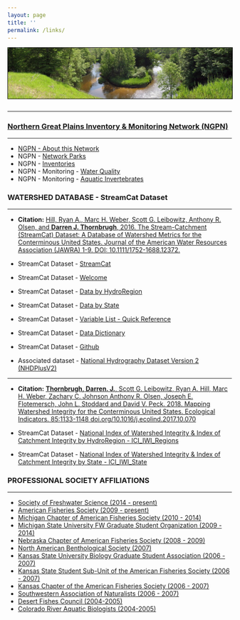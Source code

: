 ```yaml
---
layout: page
title: ''
permalink: /links/
---
```

<a href="http://dthor.github.io/" title="Darren Thornbrugh, Ph.D."><img class="pure-img" src="/images/PineRiverMI_1335x300.jpg" width="" height="" style="margin-bottom:10px; border:1px solid #000000;" alt="Darren Thornbrugh, Ph.D.">

***

### Northern Great Plains Inventory & Monitoring Network (NGPN)
***
-   NGPN - [About this Network](http://science.nature.nps.gov/im/units/ngpn/about.cfm)
-   NGPN - [Network Parks](http://science.nature.nps.gov/im/units/ngpn/parks/index.cfm)
-   NGPN - [Inventories](http://science.nature.nps.gov/im/units/ngpn/inventory/index.cfm)
-   NGPN - Monitoring - [Water Quality](http://science.nature.nps.gov/im/units/ngpn/monitor/waterquality.cfm)
-   NGPN - Monitoring - [Aquatic Invertebrates](http://science.nature.nps.gov/im/units/ngpn/monitor/aquaticinverts.cfm)

### WATERSHED DATABASE - StreamCat Dataset
***
-	**Citation:** [Hill, Ryan A., Marc H. Weber, Scott G. Leibowitz, Anthony R. Olsen, and **Darren J. Thornbrugh**, 2016. The Stream-Catchment (StreamCat) Dataset: A Database of Watershed Metrics for the Conterminous United States. Journal of the American Water Resources Association (JAWRA) 1-9. DOI: 10.1111/1752-1688.12372.](http://onlinelibrary.wiley.com/doi/10.1111/1752-1688.12372/abstract)


-   StreamCat Dataset - [StreamCat](https://www.epa.gov/national-aquatic-resource-surveys/streamcat)
-   StreamCat Dataset - [Welcome](ftp://newftp.epa.gov/EPADataCommons/ORD/NHDPlusLandscapeAttributes/StreamCat/WelcomePage.html)
-	StreamCat Dataset - [Data by HydroRegion](ftp://newftp.epa.gov/EPADataCommons/ORD/NHDPlusLandscapeAttributes/StreamCat/HydroRegions/)
-	StreamCat Dataset - [Data by State](ftp://newftp.epa.gov/EPADataCommons/ORD/NHDPlusLandscapeAttributes/StreamCat/States/)
-	StreamCat Dataset - [Variable List - Quick Reference](ftp://newftp.epa.gov/EPADataCommons/ORD/NHDPlusLandscapeAttributes/StreamCat/Documentation/VariableList-QuickReference.html)
-	StreamCat Dataset - [Data Dictionary](ftp://newftp.epa.gov/EPADataCommons/ORD/NHDPlusLandscapeAttributes/StreamCat/Documentation/DataDictionary.html)
-	StreamCat Dataset - [Github](https://github.com/USEPA/StreamCat)
-	Associated dataset - [National Hydrography Dataset Version 2 (NHDPlusV2)](http://www.horizon-systems.com/nhdplus/NHDplusV2_home.php)

***
-	**Citation:** [**Thornbrugh, Darren. J.**, Scott G. Leibowitz, Ryan A. Hill, Marc H. Weber, Zachary C. Johnson Anthony R. Olsen, Joseph E. Flotemersch, John L. Stoddard and David V. Peck. 2018. Mapping Watershed Integrity for the Conterminous United States. Ecological Indicators. 85:1133-1148 doi.org/10.1016/j.ecolind.2017.10.070](https://doi.org/10.1016/j.ecolind.2017.10.070)

-	StreamCat Dataset - [National Index of Watershed Integrity & Index of Catchment Integrity by HydroRegion - ICI_IWI_Regions](ftp://newftp.epa.gov/EPADataCommons/ORD/NHDPlusLandscapeAttributes/StreamCat/HydroRegions/)
-	StreamCat Dataset - [National Index of Watershed Integrity & Index of Catchment Integrity by State - ICI_IWI_State](ftp://newftp.epa.gov/EPADataCommons/ORD/NHDPlusLandscapeAttributes/StreamCat/States/)

### PROFESSIONAL SOCIETY AFFILIATIONS 
***
-	[Society of Freshwater Science (2014 - present)](https://www.freshwater-science.org/)
-	[American Fisheries Society (2009 - present)](http://fisheries.org/)
-	[Michigan Chapter of American Fisheries Society (2010 - 2014)](http://michigan.fisheries.org/)
-	[Michigan State University FW Graduate Student Organization (2009 - 2014)](http://www.fw.msu.edu/graduate/graduate_student_organization)
-	[Nebraska Chapter of American Fisheries Society (2008 - 2009)](http://www.supergreenme.com/NebraskaChapteroftheAmericanFisheriesSociety)
-	[North American Benthological Society (2007)](https://www.freshwater-science.org/)
-	[Kansas State University Biology Graduate Student Association (2006 - 2007)](https://www.k-state.edu/bgsa/)
-	[Kansas State Student Sub-Unit of the American Fisheries Society (2006 - 2007)](https://www.k-state.edu/ksuafs/)
-	[Kansas Chapter of the American Fisheries Society (2006 - 2007)](http://www.ksfisheries.org/)
-	[Southwestern Association of Naturalists (2006 - 2007)](http://www.biosurvey.ou.edu/swan/)
-	[Desert Fishes Council (2004-2005)](http://www.desertfishes.org/)
-	[Colorado River Aquatic Biologists (2004-2005)](http://www.lcrmscp.gov/crab/crab.html)
